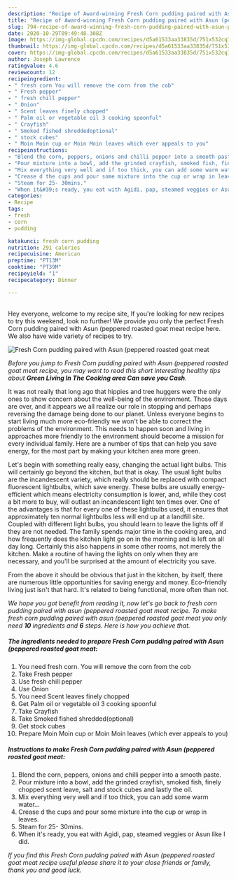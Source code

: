 ```yaml
---
description: "Recipe of Award-winning Fresh Corn pudding paired with Asun (peppered roasted goat meat"
title: "Recipe of Award-winning Fresh Corn pudding paired with Asun (peppered roasted goat meat"
slug: 794-recipe-of-award-winning-fresh-corn-pudding-paired-with-asun-peppered-roasted-goat-meat
date: 2020-10-29T09:49:48.308Z
image: https://img-global.cpcdn.com/recipes/d5a61533aa33835d/751x532cq70/fresh-corn-pudding-paired-with-asun-peppered-roasted-goat-meat-recipe-main-photo.jpg
thumbnail: https://img-global.cpcdn.com/recipes/d5a61533aa33835d/751x532cq70/fresh-corn-pudding-paired-with-asun-peppered-roasted-goat-meat-recipe-main-photo.jpg
cover: https://img-global.cpcdn.com/recipes/d5a61533aa33835d/751x532cq70/fresh-corn-pudding-paired-with-asun-peppered-roasted-goat-meat-recipe-main-photo.jpg
author: Joseph Lawrence
ratingvalue: 4.6
reviewcount: 12
recipeingredient:
- " fresh corn You will remove the corn from the cob"
- " Fresh pepper"
- " fresh chill pepper"
- " Onion"
- " Scent leaves finely chopped"
- " Palm oil or vegetable oil 3 cooking spoonful"
- " Crayfish"
- " Smoked fished shreddedoptional"
- " stock cubes"
- " Moin Moin cup or Moin Moin leaves which ever appeals to you"
recipeinstructions:
- "Blend the corn, peppers, onions and chilli pepper into a smooth paste."
- "Pour mixture into a bowl, add the grinded crayfish, smoked fish, finely chopped scent leave, salt and stock cubes and lastly the oil."
- "Mix everything very well and if too thick, you can add some warm water..."
- "Crease d the cups and pour some mixture into the cup or wrap in leaves."
- "Steam for 25- 30mins."
- "When it&#39;s ready, you eat with Agidi, pap, steamed veggies or Asun like I did."
categories:
- Recipe
tags:
- fresh
- corn
- pudding

katakunci: fresh corn pudding 
nutrition: 291 calories
recipecuisine: American
preptime: "PT13M"
cooktime: "PT39M"
recipeyield: "1"
recipecategory: Dinner

---
```

<br>
Hey everyone, welcome to my recipe site, If you're looking for new recipes to try this weekend, look no further! We provide you only the perfect Fresh Corn pudding paired with Asun (peppered roasted goat meat recipe here. We also have wide variety of recipes to try.
<br>


![Fresh Corn pudding paired with Asun (peppered roasted goat meat](https://img-global.cpcdn.com/recipes/d5a61533aa33835d/751x532cq70/fresh-corn-pudding-paired-with-asun-peppered-roasted-goat-meat-recipe-main-photo.jpg)

<i>Before you jump to Fresh Corn pudding paired with Asun (peppered roasted goat meat recipe, you may want to read this short interesting healthy tips about 
<strong>Green Living In The Cooking area Can save you Cash</strong>.</i>
</br>

It was not really that long ago that hippies and tree huggers were the only ones to show concern about the well-being of the environment. Those days are over, and it appears we all realize our role in stopping and perhaps reversing the damage being done to our planet. Unless everyone begins to start living much more eco-friendly we won't be able to correct the problems of the environment. This needs to happen soon and living in approaches more friendly to the environment should become a mission for every individual family. Here are a number of tips that can help you save energy, for the most part by making your kitchen area more green.

Let's begin with something really easy, changing the actual light bulbs. This will certainly go beyond the kitchen, but that is okay. The usual light bulbs are the incandescent variety, which really should be replaced with compact fluorescent lightbulbs, which save energy. These bulbs are usually energy-efficient which means electricity consumption is lower, and, while they cost a bit more to buy, will outlast an incandescent light ten times over. One of the advantages is that for every one of these lightbulbs used, it ensures that approximately ten normal lightbulbs less will end up at a landfill site. Coupled with different light bulbs, you should learn to leave the lights off if they are not needed. The family spends major time in the cooking area, and how frequently does the kitchen light go on in the morning and is left on all day long. Certainly this also happens in some other rooms, not merely the kitchen. Make a routine of having the lights on only when they are necessary, and you'll be surprised at the amount of electricity you save.

From the above it should be obvious that just in the kitchen, by itself, there are numerous little opportunities for saving energy and money. Eco-friendly living just isn't that hard. It's related to being functional, more often than not.


<i>We hope you got benefit from reading it, now let's go back to fresh corn pudding paired with asun (peppered roasted goat meat recipe. To make fresh corn pudding paired with asun (peppered roasted goat meat you only need <strong>10</strong> ingredients and <strong>6</strong> steps. Here is how you achieve that.
</i>

##### The ingredients needed to prepare Fresh Corn pudding paired with Asun (peppered roasted goat meat:

1. You need  fresh corn. You will remove the corn from the cob
1. Take  Fresh pepper
1. Use  fresh chill pepper
1. Use  Onion
1. You need  Scent leaves finely chopped
1. Get  Palm oil or vegetable oil 3 cooking spoonful
1. Take  Crayfish
1. Take  Smoked fished shredded(optional)
1. Get  stock cubes
1. Prepare  Moin Moin cup or Moin Moin leaves (which ever appeals to you)


##### Instructions to make Fresh Corn pudding paired with Asun (peppered roasted goat meat:

1. Blend the corn, peppers, onions and chilli pepper into a smooth paste.
1. Pour mixture into a bowl, add the grinded crayfish, smoked fish, finely chopped scent leave, salt and stock cubes and lastly the oil.
1. Mix everything very well and if too thick, you can add some warm water...
1. Crease d the cups and pour some mixture into the cup or wrap in leaves.
1. Steam for 25- 30mins.
1. When it&#39;s ready, you eat with Agidi, pap, steamed veggies or Asun like I did.


<i>If you find this Fresh Corn pudding paired with Asun (peppered roasted goat meat recipe useful please share it to your close friends or family, thank you and good luck.</i>
